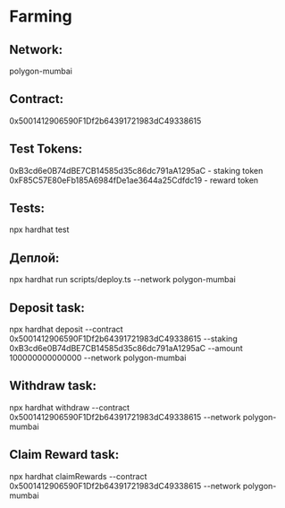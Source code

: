 # Farming

## Network:
polygon-mumbai

## Contract:
0x5001412906590F1Df2b64391721983dC49338615

## Test Tokens:
0xB3cd6e0B74dBE7CB14585d35c86dc791aA1295aC - staking token
0xF85C57E80eFb185A6984fDe1ae3644a25Cdfdc19 - reward token

## Tests:
npx hardhat test

## Дeплой:
npx hardhat run scripts/deploy.ts --network polygon-mumbai

## Deposit task:
npx hardhat deposit --contract 0x5001412906590F1Df2b64391721983dC49338615 --staking 0xB3cd6e0B74dBE7CB14585d35c86dc791aA1295aC --amount 100000000000000 --network polygon-mumbai

## Withdraw task:
npx hardhat withdraw --contract 0x5001412906590F1Df2b64391721983dC49338615 --network polygon-mumbai

## Claim Reward task:
npx hardhat claimRewards --contract 0x5001412906590F1Df2b64391721983dC49338615 --network polygon-mumbai
